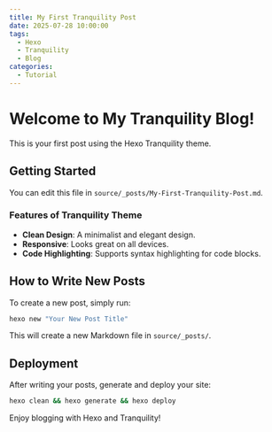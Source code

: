 ```yaml
---
title: My First Tranquility Post
date: 2025-07-28 10:00:00
tags:
  - Hexo
  - Tranquility
  - Blog
categories:
  - Tutorial
---
```


# Welcome to My Tranquility Blog!

This is your first post using the Hexo Tranquility theme.

## Getting Started

You can edit this file in `source/_posts/My-First-Tranquility-Post.md`.

### Features of Tranquility Theme

*   **Clean Design**: A minimalist and elegant design.
*   **Responsive**: Looks great on all devices.
*   **Code Highlighting**: Supports syntax highlighting for code blocks.

## How to Write New Posts

To create a new post, simply run:

```bash
hexo new "Your New Post Title"
```

This will create a new Markdown file in `source/_posts/`.

## Deployment

After writing your posts, generate and deploy your site:

```bash
hexo clean && hexo generate && hexo deploy
```

Enjoy blogging with Hexo and Tranquility!